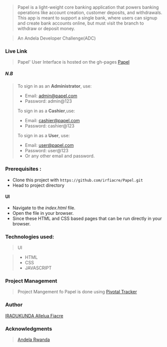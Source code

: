 
>Papel is a light-weight core banking application that powers banking operations like account
creation, customer deposits, and withdrawals. This app is meant to support a single bank, where
users can signup and create bank accounts online, but must visit the branch to withdraw or
deposit money.

> An Andela Developer Challenge(ADC)

### Live Link 

> Papel' User Interface is hosted on the gh-pages  [Papel](https://irfiacre.github.io/Papel/)

##### N.B
>To sign in as an **Administrator**, use:
>
> - Email: admin@papel.com
> - Password: admin@123
>
>To sign in as a **Cashier**,use:
>
> - Email: cashier@papel.com
> - Password: cashier@123
>
>To sign in as a **User**, use:
>
> - Email: user@papel.com
> - Password: user@123
> - Or any other email and password.

### Prerequisites :

- Clone this project with `https://github.com/irfiacre/Papel.git`
- Head to project directory

#### UI
 - Navigate to the *index.html* file.
 - Open the file in your browser.
 - Since these HTML and CSS based pages that can be run directly in your browser.


### Technologies used:

>UI      

> - HTML    
> - CSS   
> - JAVASCRIPT 


### Project Management

> Project Mangement fo Papel is done using  [Pivotal Tracker](https://www.pivotaltracker.com/n/projects/2432180)

### Author 

[IRADUKUNDA Allelua Fiacre](https://github.com/irfiacre)

### Acknowledgments
 
 >[Andela Rwanda](https://www.andela.com/)



